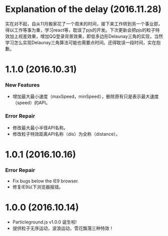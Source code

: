 # Explanation of the delay (2016.11.28)

实在对不起，自从11月搬家花了一个周末的时间，接下来工作转到另一个事业部，得以工作等事为重，学习react等，耽误了pjs的开发。下次更新会把pjs的粒子特效加上视差效果，增加QQ登录背景效果，即低多边形Delaunay三角的实现，当然学习怎么实现Delaunay三角算法可能也需要点时间。还得耽误一段时间，实在抱歉。


# 1.1.0  (2016.10.31)

### New Features

- 增加最大最小速度（maxSpeed，minSpeed），删除原有只是表示最大速度（speed）的API。

### Error Repair

- 修改最大最小半径API名称。
- 修改粒子特效距离API名称（dis）为全称（distance）。


# 1.0.1  (2016.10.16)

### Error Repair

- Fix bugs below the IE9 browser.
- 修复IE9以下浏览器报错。


# 1.0.0  (2016.10.14)

- Particleground.js v1.0.0 诞生啦!
- 提供粒子无序运动，波浪运动，雪花飘落三种特效！